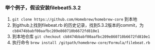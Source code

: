 
### 举个例子，假设安装filebeat5.3.2

1. `git clone https://github.com/Homebrew/homebrew-core` 到本地
2. 到github上找到filebeat.rb 的历史记录，找到5.3.2版本的commit，为`cb8474bbabf00aafbc209e860710b6672fd810e1`
3. 到本地仓库 `git checkout cb8474bbabf00aafbc209e860710b6672fd810e1`
4. 执行命令 `brew install /gitpath/homebrew-core/Formula/filebeat.rb`